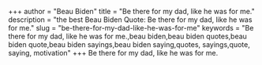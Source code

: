 +++
author = "Beau Biden"
title = "Be there for my dad, like he was for me."
description = "the best Beau Biden Quote: Be there for my dad, like he was for me."
slug = "be-there-for-my-dad-like-he-was-for-me"
keywords = "Be there for my dad, like he was for me.,beau biden,beau biden quotes,beau biden quote,beau biden sayings,beau biden saying,quotes, sayings,quote, saying, motivation"
+++
Be there for my dad, like he was for me.
